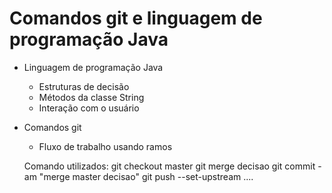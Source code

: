 # Comandos git e linguagem de programação Java

*  Linguagem de programação Java 

    - Estruturas de decisão
    - Métodos da classe String
    - Interação com o usuário

* Comandos git

    - Fluxo de trabalho usando ramos
    
    Comando utilizados:
    git checkout master
    git merge decisao
    git commit -am "merge master decisao"
    git push --set-upstream ....
